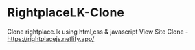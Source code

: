 # RightplaceLK-Clone
Clone rightplace.lk using html,css &amp; javascript
View Site Clone - https://rightplacejs.netlify.app/
